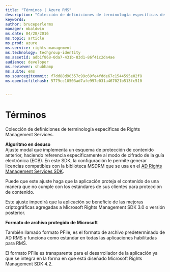 ```yaml
---
title: "Términos | Azure RMS"
description: "Colección de definiciones de terminología específicas de Rights Management Services."
keywords: 
author: bruceperlerms
manager: mbaldwin
ms.date: 04/28/2016
ms.topic: article
ms.prod: azure
ms.service: rights-management
ms.technology: techgroup-identity
ms.assetid: adb1f868-0da7-431b-83d1-86f41c2da4ae
audience: developer
ms.reviewer: shubhamp
ms.suite: ems
ms.sourcegitcommit: f7dd88d90357c99c69fe4fdde67c1544595e02f8
ms.openlocfilehash: 5779cc10503ad7afe997e031a467021b513fc510


---
```


# Términos

Colección de definiciones de terminología específicas de Rights Management Services.

**Algoritmo en desuso**  
Ajuste modal que implementa un esquema de protección de contenido anterior, haciendo referencia específicamente al modo de cifrado de la guía electrónica (ECB). En este SDK, la configuración le permite generar licencias compatibles con la biblioteca MSDRM que se usa en el [AD Rights Management Services SDK](https://msdn.microsoft.com/library/windows/desktop/cc530379.aspx).

Puede que este ajuste haga que la aplicación proteja el contenido de una manera que no cumple con los estándares de sus clientes para protección de contenido.

Este ajuste impedirá que la aplicación se beneficie de las mejoras criptográficas agregadas a Microsoft Rights Management SDK 3.0 o versión posterior.

**Formato de archivo protegido de Microsoft**

También llamado formato PFile, es el formato de archivo predeterminado de AD RMS y funciona como estándar en todas las aplicaciones habilitadas para RMS.

El formato PFile es transparente para el desarrollador de la aplicación ya que se integra en la forma en que está diseñado Microsoft Rights Management SDK 4.2.

 

 






<!--HONumber=Jun16_HO4-->


